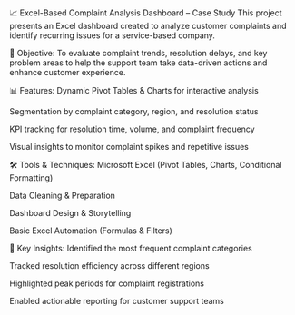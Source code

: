 📈 Excel-Based Complaint Analysis Dashboard – Case Study
This project presents an Excel dashboard created to analyze customer complaints and identify recurring issues for a service-based company.

🎯 Objective:
To evaluate complaint trends, resolution delays, and key problem areas to help the support team take data-driven actions and enhance customer experience.

📊 Features:
Dynamic Pivot Tables & Charts for interactive analysis

Segmentation by complaint category, region, and resolution status

KPI tracking for resolution time, volume, and complaint frequency

Visual insights to monitor complaint spikes and repetitive issues

🛠 Tools & Techniques:
Microsoft Excel (Pivot Tables, Charts, Conditional Formatting)

Data Cleaning & Preparation

Dashboard Design & Storytelling

Basic Excel Automation (Formulas & Filters)

📌 Key Insights:
Identified the most frequent complaint categories

Tracked resolution efficiency across different regions

Highlighted peak periods for complaint registrations

Enabled actionable reporting for customer support teams
